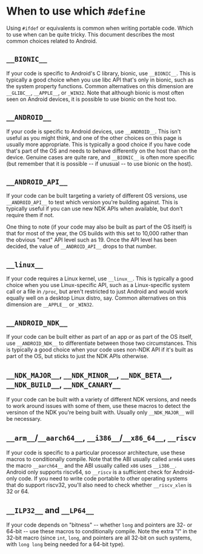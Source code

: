 # When to use which `#define`

Using `#ifdef` or equivalents is common when writing portable code. Which to use
when can be quite tricky. This document describes the most common choices
related to Android.

## `__BIONIC__`

If your code is specific to Android's C library, bionic, use `__BIONIC__`. This
is typically a good choice when you use libc API that's only in bionic, such as
the system property functions. Common alternatives on this dimension are
`__GLIBC__`, `__APPLE__`, or `_WIN32`. Note that although bionic is most often
seen on Android devices, it is possible to use bionic on the host too.

## `__ANDROID__`

If your code is specific to Android devices, use `__ANDROID__`. This isn't
useful as you might think, and one of the other choices on this page is usually
more appropriate. This is typically a good choice if you have code that's part
of the OS and needs to behave differently on the host than on the device.
Genuine cases are quite rare, and `__BIONIC__` is often more specific (but
remember that it is possible -- if unusual -- to use bionic on the host).

## `__ANDROID_API__`

If your code can be built targeting a variety of different OS versions, use
`__ANDROID_API__` to test which version you're building against. This is
typically useful if you can use new NDK APIs when available, but don't require
them if not.

One thing to note (if your code may also be built as part of the OS itself) is
that for most of the year, the OS builds with this set to 10,000 rather than the
obvious "next" API level such as 19. Once the API level has been decided, the
value of `__ANDROID_API__` drops to that number.

## `__linux__`

If your code requires a Linux kernel, use `__linux__`. This is typically a good
choice when you use Linux-specific API, such as a Linux-specific system call or
a file in `/proc`, but aren't restricted to just Android and would work equally
well on a desktop Linux distro, say. Common alternatives on this dimension
are `__APPLE__` or `_WIN32`.

## `__ANDROID_NDK__`

If your code can be built either as part of an app _or_ as part of the OS
itself, use `__ANDROID_NDK__` to differentiate between those two circumstances.
This is typically a good choice when your code uses non-NDK API if it's built as
part of the OS, but sticks to just the NDK APIs otherwise.

## `__NDK_MAJOR__`, `__NDK_MINOR__`, `__NDK_BETA__`, `__NDK_BUILD__`, `__NDK_CANARY__`

If your code can be built with a variety of different NDK versions, and needs to
work around issues with some of them, use these macros to detect the versinon of
the NDK you're being built with. Usually only `__NDK_MAJOR__` will be necessary.

## `__arm__`/`__aarch64__`, `__i386__`/`__x86_64__`, `__riscv`

If your code is specific to a particular processor architecture, use
these macros to conditionally compile. Note that the ABI usually called
`arm64` uses the macro `__aarch64__` and the ABI usually called `x86` uses
`__i386__`. Android only supports riscv64, so `__riscv` is a sufficient
check for Android-only code. If you need to write code portable to other
operating systems that do support riscv32, you'll also need to check
whether `__riscv_xlen` is 32 or 64.

## `__ILP32__` and `__LP64__`

If your code depends on "bitness" -- whether `long` and pointers are 32-
or 64-bit -- use these macros to conditionally compile. Note the extra
"I" in the 32-bit macro (since `int`, `long`, and pointers are all 32-bit
on such systems, with `long long` being needed for a 64-bit type).
